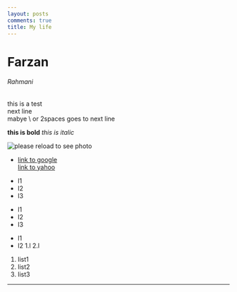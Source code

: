 ```yaml
---
layout: posts
comments: true
title: My life
---
```

# Farzan
###### Rahmani

this is a test  
next line  
mabye \ or 2spaces goes to next line


**this is bold**
_this is italic_

![please reload to see photo]({{FarzanRahmani.github.io}}/assets/images/9.jpg "Me")

* [link to google](www.google.com)  
[link to yahoo](www.yahoo.com)

+ l1
+ l2
+ l3

- l1
- l2
- l3

* l1
* l2
1.l
2.l

1. list1
2. list2
3. list3

---